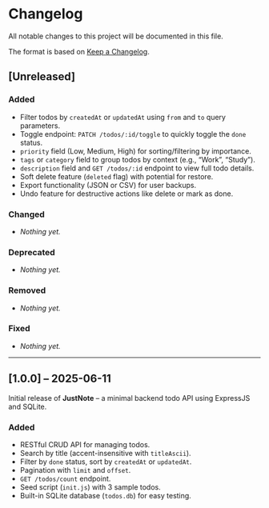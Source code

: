 # Changelog

All notable changes to this project will be documented in this file.

The format is based on [Keep a Changelog](https://keepachangelog.com/en/1.1.0/).

## [Unreleased]

### Added
- Filter todos by `createdAt` or `updatedAt` using `from` and `to` query parameters.
- Toggle endpoint: `PATCH /todos/:id/toggle` to quickly toggle the `done` status.
- `priority` field (Low, Medium, High) for sorting/filtering by importance.
- `tags` or `category` field to group todos by context (e.g., “Work”, “Study”).
- `description` field and `GET /todos/:id` endpoint to view full todo details.
- Soft delete feature (`deleted` flag) with potential for restore.
- Export functionality (JSON or CSV) for user backups.
- Undo feature for destructive actions like delete or mark as done.

### Changed
- _Nothing yet._

### Deprecated
- _Nothing yet._

### Removed
- _Nothing yet._

### Fixed
- _Nothing yet._

---

## [1.0.0] – 2025-06-11

Initial release of **JustNote** – a minimal backend todo API using ExpressJS and SQLite.

### Added
- RESTful CRUD API for managing todos.
- Search by title (accent-insensitive with `titleAscii`).
- Filter by `done` status, sort by `createdAt` or `updatedAt`.
- Pagination with `limit` and `offset`.
- `GET /todos/count` endpoint.
- Seed script (`init.js`) with 3 sample todos.
- Built-in SQLite database (`todos.db`) for easy testing.
